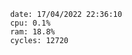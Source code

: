 

                date: 17/04/2022 22:36:10
                cpu: 0.1%
                ram: 18.8%
                cycles: 12720

                         
